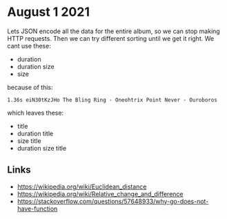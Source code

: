 # August 1 2021

Lets JSON encode all the data for the entire album, so we can stop making HTTP
requests. Then we can try different sorting until we get it right. We cant use
these:

- duration
- duration size
- size

because of this:

~~~
1.36s eiN30tKzJHo The Bling Ring - Oneohtrix Point Never - Ouroboros
~~~

which leaves these:

- title
- duration title
- size title
- duration size title

## Links

- <https://wikipedia.org/wiki/Euclidean_distance>
- <https://wikipedia.org/wiki/Relative_change_and_difference>
- https://stackoverflow.com/questions/57648933/why-go-does-not-have-function
